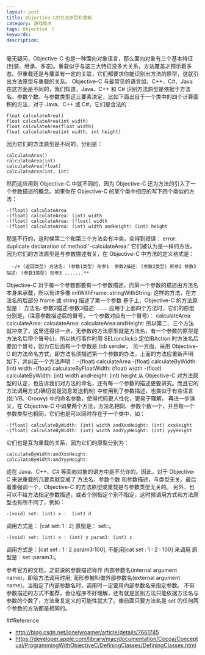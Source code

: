 ```yaml
---
layout: post
title: Objective-C的方法原型和重载
category: 游戏技术
tags: Objective　C
keywords: 
description: 
---
```

毫无疑问，Objective-C 也是一种面向对象语言，那么面向对象有三个基本特征(封装、继承、多态)。重载似乎与这三大特征没多大关系，方法覆盖才预示着多态。但重载还是与覆盖有一定的关联，它们都要求你能识别出方法的原型，这就引出方法原型与重载的关系。
Objective-C 与最常见的语言如，C++、C#、Java 在这方面是不同的，我们知道，Java、C++ 和 C# 识别方法原型是依据于方法名、参数个数、与参数类型这三要素决定，比如下面出自于一个类中的四个计算面积的方法，对于 Java、C++ 或 C#，它们是合法的：

    float calculateArea()
    float calculateArea(int width)
    float calculateArea(float width)
    float calculateArea(int width, int height)
因为它们的方法原型是不同的，分别是：

    calculateArea()
    calculateArea(int)
    calculateArea(float)
    calculateArea(int, int)
然而这应用到 Objective-C 中就不同的，因为 Objective-C 还为方法的引入了一个参数描述的概念。如果你在 Objective-C 的某个类中相应的写下四个类似的方法：

    -(float) calculateArea
    -(float) calculateArea: (int) width
    -(float) calculateArea: (float) width
    -(float) calculateArea: (int) width andHeight: (int) height
那是不行的，这时候第二个和第三个方法会有冲突，会得到错误：
error: duplicate declaration of method '-calculateArea:'
它们被认为是一样的方法，因为它们的方法原型是与参数描述有关，在 Objective-C 中方法的定义格式是：

      -/+ (返回类型) 方法名: (参数1类型) 形参1  参数2描述: (参数2类型) 形参2 参数3描述: (参数3类型) 形参3 .......**

Objective-C 对于每一个参数都要有一个参数描述，而第一个参数的描述由方法名本身来承载，所以有许多像
initWithFrame:    stringWithString:  这样的方法，在方法名的后部分 frame 或 string 描述了第一个参数
基于上，Objective-C 的方法原型是：
方法名: 参数2描述:参数3描述: .......
应用于上面四个方法时，它们的原型分别是，(注意参数描述后的冒号，一个参数对应有一个冒号)：
calculateArea
calculateArea:
calculateArea:
calculateArea:andHeight:
所以第二、三个方法就冲突了，这里还得讲一点，无参数的方法原型就是方法名，有一个参数的原型是方法名后带个冒号(:)，所以执行事件时用 SEL(onclick:) 定位IBAction 时方法名后要加个冒号，因为它后面有一个参数是 (id) sender。
另一方面，采用 Objective-C 的方法命名方式，即方法名须描述第一个参数的办法，上面的方法应重新声明如下，并纠正一个方法声明：
-(float) calculateArea
-(float) calculateByWidth: (int) width
-(float) calculateByFloatWidth: (float) width
-(float) calculateByWidth: (int) width andHeight: (int) height
从 Objective-C 对方法原型的认定，也告诉我们对方法的命名，还有每一个参数的描述更要讲究。而且它的方法调用方式(确切说是消息发送机制) 中使用到了参数描述，也类似于有些语言(如 VB、Groovy) 中的命名参数，使得代码更人性化，更易于理解。
再进一步演义，在 Objective-C 中如果两个方法，方法名相同、参数个数一个，并且每一个参数类型也相同，它们也是可以同时存在于一个类中，如：

    -(float) calculateByWidth: (int) width andXxxHeight: (int) xxxHeight
    -(float) calculateByWidth: (int) width andYyyHeight: (int) yyyHeight
它们也是互为重载的关系，因为它们的原型分别为：

    calculateByWidth:andXxxHeight:
    calculateByWidth:andYyyHeight:
这在 Java、C++、C# 等面向对象的语方中是不允许的。因此，对于 Objective-C 来说重载的几要素就变成了 方法名、参数个数 和参数描述，与类型无关。最后着重强调一个，Objective-C 的方法原型或重载是与参数类型无关的。
另外，也可以不给方法指定参数描述，或者个别指定个别不指定，这时候调用方式和方法原型也有所不同了，例如：

    -(void) set: (int) x :  (int) d
    
调用方式是： [cat set: 1 : 2]
原型是： set::。

    -(void) set: (int) x : (int) y param3: (int) z
调用方式是：[cat set : 1 : 2 param3:100], 不能用[cat set : 1 : 2 : 100] 来调用
原型是：set::param3:。

参考官方的文档，之前说的参数描述称作 内部参数名(internal argument name)，即给方法调用时用; 而形参被叫做外部参数名(external argument name)。当指定了内部参数名时，调用时一定要用内部参数名来指定参数。
不带参数描述的方式不推荐，会让程序不好理解，还有就是区别方法只能依据方法名与参数的个数了，方法重复定义的可能性就大了。像前面只要方法名是 set 的任何两个参数的方法都是相同的。


##Reference
* <http://blog.csdn.net/lonelyroamer/article/details/7661745>
* <https://developer.apple.com/library/mac/documentation/Cocoa/Conceptual/ProgrammingWithObjectiveC/DefiningClasses/DefiningClasses.html>
